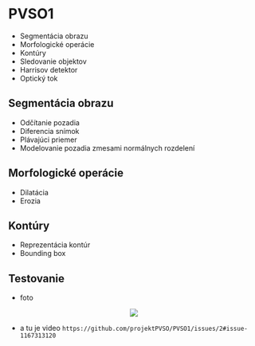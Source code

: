 # PVSO1

- Segmentácia obrazu
- Morfologické operácie
- Kontúry
- Sledovanie objektov
- Harrisov detektor
- Optický tok


## Segmentácia obrazu
- Odčítanie pozadia 
- Diferencia snímok 
- Plávajúci priemer
- Modelovanie pozadia zmesami normálnych rozdelení

## Morfologické operácie
- Dilatácia
- Erozia

## Kontúry
- Reprezentácia kontúr
- Bounding box

## Testovanie
- foto
<p align="center">
<img src=https://user-images.githubusercontent.com/100928492/158023236-161210b1-5f5f-49ff-a8e1-5215b76956fa.png>
</p>

- a tu je video `https://github.com/projektPVSO/PVSO1/issues/2#issue-1167313120`
